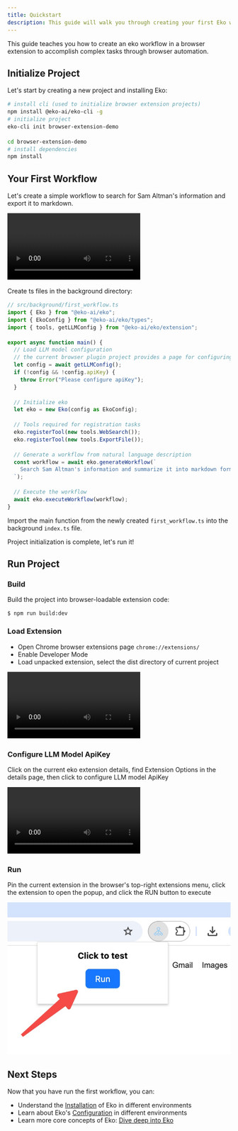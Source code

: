 ```yaml
---
title: Quickstart
description: This guide will walk you through creating your first Eko workflow in a browser extension environment.
---
```


This guide teaches you how to create an eko workflow in a browser extension to accomplish complex tasks through browser automation.

## Initialize Project

Let's start by creating a new project and installing Eko:

```bash
# install cli (used to initialize browser extension projects)
npm install @eko-ai/eko-cli -g
# initialize project
eko-cli init browser-extension-demo

cd browser-extension-demo
# install dependencies
npm install
```

## Your First Workflow

Let's create a simple workflow to search for Sam Altman's information and export it to markdown.

<video controls>
  <source src="/docs/run_workflow.mov" />
</video>


Create ts files in the background directory:

```typescript
// src/background/first_workflow.ts
import { Eko } from "@eko-ai/eko";
import { EkoConfig } from "@eko-ai/eko/types";
import { tools, getLLMConfig } from "@eko-ai/eko/extension";

export async function main() {
  // Load LLM model configuration 
  // the current browser plugin project provides a page for configuring LLM parameters
  let config = await getLLMConfig();
  if (!config && !config.apiKey) {
    throw Error("Please configure apiKey");
  }

  // Initialize eko
  let eko = new Eko(config as EkoConfig);

  // Tools required for registration tasks
  eko.registerTool(new tools.WebSearch());
  eko.registerTool(new tools.ExportFile());

  // Generate a workflow from natural language description
  const workflow = await eko.generateWorkflow(`
    Search Sam Altman's information and summarize it into markdown format for export
  `);

  // Execute the workflow
  await eko.executeWorkflow(workflow);
}
```

Import the main function from the newly created `first_workflow.ts` into the background `index.ts` file.

Project initialization is complete, let's run it!

## Run Project

### Build

Build the project into browser-loadable extension code:

```
$ npm run build:dev
```

### Load Extension

- Open Chrome browser extensions page `chrome://extensions/`
- Enable Developer Mode
- Load unpacked extension, select the dist directory of current project

<video controls>
  <source src="/docs/load_extension.mov" />
</video>

### Configure LLM Model ApiKey

Click on the current eko extension details, find Extension Options in the details page, then click to configure LLM model ApiKey

<video controls>
  <source src="/docs/config_llm.mov" />
</video>

### Run

Pin the current extension in the browser's top-right extensions menu, click the extension to open the popup, and click the RUN button to execute

![RUN](../assets/run_extension.png)

## Next Steps

Now that you have run the first workflow, you can:

- Understand the [Installation](/docs/getting-started/installation.md) of Eko in different environments
- Learn about Eko's [Configuration](/docs/getting-started/configuration.md) in different environments
- Learn more core concepts of Eko: [Dive deep into Eko](/docs/getting-started/dive-deep.md)

